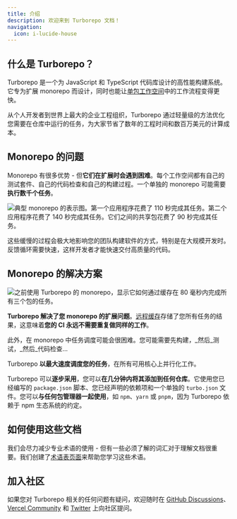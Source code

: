 ```yaml
---
title: 介绍
description: 欢迎来到 Turborepo 文档！
navigation:
  icon: i-lucide-house
---
```


## 什么是 Turborepo？

Turborepo 是一个为 JavaScript 和 TypeScript 代码库设计的高性能构建系统。它专为扩展 monorepo 而设计，同时也能让[单包工作空间](/single-package-workspaces)中的工作流程变得更快。

从个人开发者到世界上最大的企业工程组织，Turborepo 通过轻量级的方法优化您需要在仓库中运行的任务，为大家节省了数年的工程时间和数百万美元的计算成本。

## Monorepo 的问题

Monorepo 有很多优势 - 但**它们在扩展时会遇到困难**。每个工作空间都有自己的测试套件、自己的代码检查和自己的构建过程。一个单独的 monorepo 可能需要**执行数千个任务**。

![典型 monorepo 的表示图。第一个应用程序花费了 110 秒完成其任务。第二个应用程序花费了 140 秒完成其任务。它们之间的共享包花费了 90 秒完成其任务。](https://turborepo.com/_next/image?url=%2F_next%2Fstatic%2Fmedia%2Fwhy-turborepo-problem.dba6a0b5.png&w=1920&q=75&dpl=dpl_7hKZk6CnMNkvLcH1Ls7hwHdUPV8G)

这些缓慢的过程会极大地影响您的团队构建软件的方式，特别是在大规模开发时。反馈循环需要快速，这样开发者才能快速交付高质量的代码。

## Monorepo 的解决方案

![之前使用 Turborepo 的 monorepo，显示它如何通过缓存在 80 毫秒内完成所有三个包的任务。](https://turborepo.com/_next/image?url=%2F_next%2Fstatic%2Fmedia%2Fwhy-turborepo-solution.e04752a5.png&w=1920&q=75&dpl=dpl_7hKZk6CnMNkvLcH1Ls7hwHdUPV8G)

**Turborepo 解决了您 monorepo 的扩展问题**。[远程缓存](/core-concepts/remote-caching)存储了您所有任务的结果，这意味着**您的 CI 永远不需要重复做同样的工作**。

此外，在 monorepo 中任务调度可能会很困难。您可能需要先构建，_然后_测试，_然后_代码检查...

Turborepo **以最大速度调度您的任务**，在所有可用核心上并行化工作。

Turborepo 可以**逐步采用**，您可以**在几分钟内将其添加到任何仓库**。它使用您已经编写的 `package.json` 脚本、您已经声明的依赖项和一个单独的 `turbo.json` 文件。您可以**与任何包管理器一起使用**，如 `npm`、`yarn` 或 `pnpm`，因为 Turborepo 依赖于 npm 生态系统的约定。

## 如何使用这些文档

我们会尽力减少专业术语的使用 - 但有一些必须了解的词汇对于理解文档很重要。我们创建了[术语表页面](https://vercel.com/docs/vercel-platform/glossary)来帮助您学习这些术语。

## 加入社区

如果您对 Turborepo 相关的任何问题有疑问，欢迎随时在 [GitHub Discussions](https://github.com/vercel/turborepo/discussions)、[Vercel Community](https://community.vercel.com/tag/turborepo) 和 [Twitter](https://twitter.com/turborepo) 上向社区提问。
